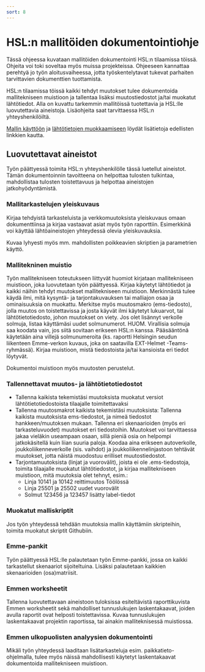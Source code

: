 ```yaml
---
sort: 8
---
```


# HSL:n mallitöiden dokumentointiohje

Tässä ohjeessa kuvataan mallitöiden dokumentointi HSL:n tilaamissa töissä. Ohjeita voi toki soveltaa myös muissa projekteissa. Ohjeeseen kannattaa perehtyä jo työn aloitusvaiheessa, jotta työskentelytavat tukevat parhaiten tarvittavien dokumenttien tuottamista.

HSL:n tilaamissa töissä kaikki tehdyt muutokset tulee dokumentoida mallitekniseen muistioon ja tallentaa lisäksi muutostiedostot ja/tai muokatut lähtötiedot. Alla on kuvattu tarkemmin mallitöissä tuotettavia ja HSL:lle luovutettavia aineistoja. Lisäohjeita saat tarvittaessa HSL:n yhteyshenkilöiltä.

[Mallin käyttöön](mallitoiden_yleisohje.md) ja [lähtötietojen muokkaamiseen](mallin_lahtotietotiedostot.md) löydät lisätietoja edellisten linkkien kautta.

## Luovutettavat aineistot

Työn päättyessä toimita HSL:n yhteyshenkilölle tässä luetellut aineistot. Tämän dokumentoinnin tavoitteena on helpottaa tulosten tulkintaa, mahdollistaa tulosten toistettavuus ja helpottaa aineistojen jatkohyödyntämistä.

### Mallitarkastelujen yleiskuvaus

Kirjaa tehdyistä tarkasteluista ja verkkomuutoksista yleiskuvaus omaan dokumenttiinsa ja kirjaa vastaavat asiat myös työn raporttiin. Esimerkkinä voi käyttää lähtöaineistojen yhteydessä olevia yleiskuvauksia.

Kuvaa lyhyesti myös mm. mahdollisten poikkeavien skriptien ja parametrien käyttö. 

### Mallitekninen muistio

Työn mallitekniseen toteutukseen liittyvät huomiot kirjataan mallitekniseen muistioon, joka luovutetaan työn päättyessä. Kirjaa käytetyt lähtötiedot ja kaikki näihin tehdyt muutokset mallitekniseen muistioon. Merkinnästä tulee käydä ilmi, mitä kysyntä- ja tarjontakuvauksen tai malliajon osaa ja ominaisuuksia on muokattu. Merkitse myös muutosmakro (ems-tiedosto), jolla muutos on toistettavissa ja josta käyvät ilmi käytetyt lukuarvot, tai lähtötietotiedosto, johon muutokset on viety. Jos olet lisännyt verkolle solmuja, listaa käyttämäsi uudet solmunumerot. HUOM. Virallisia solmuja saa koodata vain, jos siitä sovitaan erikseen HSL:n kanssa. Pääsääntönä käytetään aina villejä solmunumeroita (ks. raportti Helsingin seudun liikenteen Emme-verkon kuvaus, joka on saatavilla EXT-Helmet -Teams-ryhmässä). Kirjaa muistioon, mistä tiedostoista ja/tai kansioista eri tiedot löytyvät.

Dokumentoi muistioon myös muutosten perustelut.

### Tallennettavat muutos- ja lähtötietotiedostot 

* Tallenna kaikista tekemistäsi muutoksista muokatut versiot lähtötietotiedostoista tilaajalle toimitettavaksi
* Tallenna muutosmakrot kaikista tekemistäsi muutoksista: Tallenna kaikista muutoksista ems-tiedostot, ja nimeä tiedostot hankkeen/muutoksen mukaan. Tallenna eri skenaarioiden (myös eri tarkasteluvuodet) muutokset eri tiedostoihin. Muutokset voi tarvittaessa jakaa vieläkin useampaan osaan, sillä pieniä osia on helpompi jatkokäsitellä kuin liian suuria paloja. Koodaa aina erikseen autoverkolle, joukkoliikenneverkolle (sis. vaihdot) ja joukkoliikennelinjastoon tehtävät muutokset, jotta näistä muodostuu erilliset muutostiedostot.
* Tarjontamuutoksista (linjat ja vuorovälit), joista ei ole .ems-tiedostoja, toimita tilaajalle muokatut lähtötiedostot, ja kirjaa mallitekniseen muistioon, mitä muutoksia olet tehnyt, esim.:
  * Linja 10141 ja 10142 reittimuutos Töölössä
  * Linja 25501 ja 25502 uudet vuorovälit
  * Solmut 123456 ja 123457 lisätty label-tiedot

### Muokatut malliskriptit

Jos työn yhteydessä tehdään muutoksia mallin käyttämiin skripteihin, toimita muokatut skriptit Githubiin.

### Emme-pankit

Työn päättyessä HSL:lle palautetaan työn Emme-pankki, jossa on kaikki tarkastellut skenaariot sijoiteltuina. Lisäksi palautetaan kaikkien skenaarioiden (osa)matriisit.

### Emmen worksheetit

Tallenna luovutettavaan aineistoon tuloksissa esiteltävistä raporttikuvista Emmen worksheetit sekä mahdolliset tunnuslukujen laskentakaavat, joiden avulla raportit ovat helposti toistettavissa. Kuvaa tunnuslukujen laskentakaavat projektin raportissa, tai ainakin malliteknisessä muistiossa.

### Emmen ulkopuolisten analyysien dokumentointi

Mikäli työn yhteydessä laaditaan lisätarkasteluja esim. paikkatieto-ohjelmalla, tulee myös näissä mahdollisesti käytetyt laskentakaavat dokumentoida mallitekniseen muistioon.


